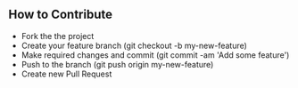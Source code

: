 ## How to Contribute

- Fork the the project
- Create your feature branch (git checkout -b my-new-feature)
- Make required changes and commit (git commit -am 'Add some feature')
- Push to the branch (git push origin my-new-feature)
- Create new Pull Request
